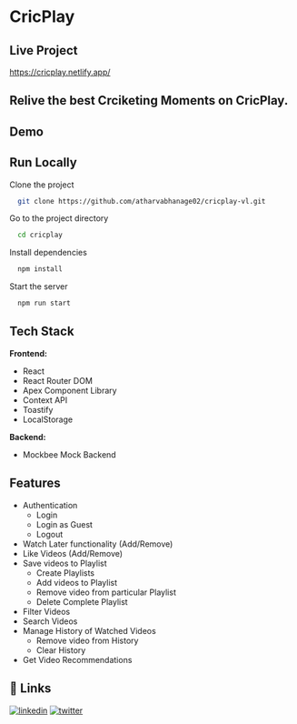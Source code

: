# CricPlay

## Live Project
  
https://cricplay.netlify.app/
  
## Relive the best Crciketing Moments on CricPlay. 

## Demo




## Run Locally

Clone the project

```bash
  git clone https://github.com/atharvabhanage02/cricplay-vl.git
```

Go to the project directory

```bash
  cd cricplay
```

Install dependencies

```bash
  npm install
```

Start the server

```bash
  npm run start
```


## Tech Stack

**Frontend:** 

- React
- React Router DOM
- Apex Component Library
- Context API
- Toastify
- LocalStorage

**Backend:** 
- Mockbee Mock Backend


## Features

- Authentication
    - Login
    - Login as Guest
    - Logout
- Watch Later functionality (Add/Remove)
- Like Videos (Add/Remove)
- Save videos to Playlist
  - Create Playlists
  - Add videos to Playlist
  - Remove video from particular Playlist
  - Delete Complete Playlist
- Filter Videos
- Search Videos
- Manage History of Watched Videos
  - Remove video from History
  - Clear History
- Get Video Recommendations

## 🔗 Links
[![linkedin](https://img.shields.io/badge/linkedin-0A66C2?style=for-the-badge&logo=linkedin&logoColor=white)](https://www.linkedin.com/in/atharva-bhanage-02/)
[![twitter](https://img.shields.io/badge/twitter-1DA1F2?style=for-the-badge&logo=twitter&logoColor=white)](https://twitter.com/AtharvaBhanage)


